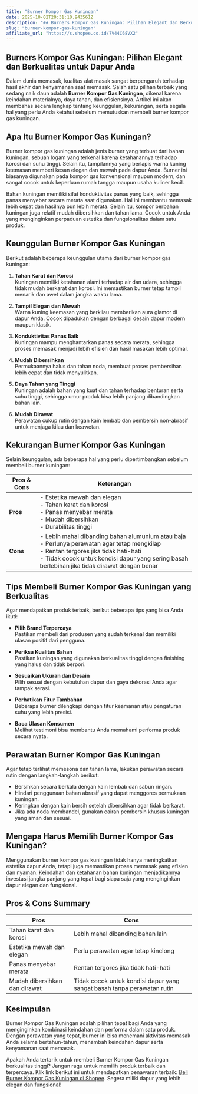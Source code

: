 ```yaml
---
title: "Burner Kompor Gas Kuningan"
date: 2025-10-02T20:31:10.943561Z
description: "## Burners Kompor Gas Kuningan: Pilihan Elegant dan Berkualitas untuk Dapur Anda..."
slug: "burner-kompor-gas-kuningan"
affiliate_url: "https://s.shopee.co.id/7V44C68VX2"
---
```

## Burners Kompor Gas Kuningan: Pilihan Elegant dan Berkualitas untuk Dapur Anda

Dalam dunia memasak, kualitas alat masak sangat berpengaruh terhadap hasil akhir dan kenyamanan saat memasak. Salah satu pilihan terbaik yang sedang naik daun adalah **Burner Kompor Gas Kuningan**, dikenal karena keindahan materialnya, daya tahan, dan efisiensinya. Artikel ini akan membahas secara lengkap tentang keunggulan, kekurangan, serta segala hal yang perlu Anda ketahui sebelum memutuskan membeli burner kompor gas kuningan.

## Apa Itu Burner Kompor Gas Kuningan?

Burner kompor gas kuningan adalah jenis burner yang terbuat dari bahan kuningan, sebuah logam yang terkenal karena ketahanannya terhadap korosi dan suhu tinggi. Selain itu, tampilannya yang berlapis warna kuning keemasan memberi kesan elegan dan mewah pada dapur Anda. Burner ini biasanya digunakan pada kompor gas konvensional maupun modern, dan sangat cocok untuk keperluan rumah tangga maupun usaha kuliner kecil.

Bahan kuningan memiliki sifat konduktivitas panas yang baik, sehingga panas menyebar secara merata saat digunakan. Hal ini membantu memasak lebih cepat dan hasilnya pun lebih merata. Selain itu, kompor berbahan kuningan juga relatif mudah dibersihkan dan tahan lama. Cocok untuk Anda yang menginginkan perpaduan estetika dan fungsionalitas dalam satu produk.

## Keunggulan Burner Kompor Gas Kuningan

Berikut adalah beberapa keunggulan utama dari burner kompor gas kuningan:

1. **Tahan Karat dan Korosi**  
Kuningan memiliki ketahanan alami terhadap air dan udara, sehingga tidak mudah berkarat dan korosi. Ini memastikan burner tetap tampil menarik dan awet dalam jangka waktu lama.

2. **Tampil Elegan dan Mewah**  
Warna kuning keemasan yang berkilau memberikan aura glamor di dapur Anda. Cocok dipadukan dengan berbagai desain dapur modern maupun klasik.

3. **Konduktivitas Panas Baik**  
Kuningan mampu menghantarkan panas secara merata, sehingga proses memasak menjadi lebih efisien dan hasil masakan lebih optimal.

4. **Mudah Dibersihkan**  
Permukaannya halus dan tahan noda, membuat proses pembersihan lebih cepat dan tidak menyulitkan.

5. **Daya Tahan yang Tinggi**  
Kuningan adalah bahan yang kuat dan tahan terhadap benturan serta suhu tinggi, sehingga umur produk bisa lebih panjang dibandingkan bahan lain.

6. **Mudah Dirawat**  
Perawatan cukup rutin dengan kain lembab dan pembersih non-abrasif untuk menjaga kilau dan keawetan.

## Kekurangan Burner Kompor Gas Kuningan

Selain keunggulan, ada beberapa hal yang perlu dipertimbangkan sebelum membeli burner kuningan:

| Pros & Cons | Keterangan |
|--------------|------------|
| **Pros** | - Estetika mewah dan elegan<br> - Tahan karat dan korosi<br> - Panas menyebar merata<br> - Mudah dibersihkan<br> - Durabilitas tinggi |
| **Cons** | - Lebih mahal dibanding bahan alumunium atau baja<br> - Perlunya perawatan agar tetap mengkilap<br> - Rentan tergores jika tidak hati-hati<br> - Tidak cocok untuk kondisi dapur yang sering basah berlebihan jika tidak dirawat dengan benar |

## Tips Membeli Burner Kompor Gas Kuningan yang Berkualitas

Agar mendapatkan produk terbaik, berikut beberapa tips yang bisa Anda ikuti:

- **Pilih Brand Terpercaya**  
Pastikan membeli dari produsen yang sudah terkenal dan memiliki ulasan positif dari pengguna.

- **Periksa Kualitas Bahan**  
Pastikan kuningan yang digunakan berkualitas tinggi dengan finishing yang halus dan tidak berpori.

- **Sesuaikan Ukuran dan Desain**  
Pilih sesuai dengan kebutuhan dapur dan gaya dekorasi Anda agar tampak serasi.

- **Perhatikan Fitur Tambahan**  
Beberapa burner dilengkapi dengan fitur keamanan atau pengaturan suhu yang lebih presisi.

- **Baca Ulasan Konsumen**  
Melihat testimoni bisa membantu Anda memahami performa produk secara nyata.

## Perawatan Burner Kompor Gas Kuningan

Agar tetap terlihat memesona dan tahan lama, lakukan perawatan secara rutin dengan langkah-langkah berikut:

- Bersihkan secara berkala dengan kain lembab dan sabun ringan.
- Hindari penggunaan bahan abrasif yang dapat menggores permukaan kuningan.
- Keringkan dengan kain bersih setelah dibersihkan agar tidak berkarat.
- Jika ada noda membandel, gunakan cairan pembersih khusus kuningan yang aman dan sesuai.

## Mengapa Harus Memilih Burner Kompor Gas Kuningan?

Menggunakan burner kompor gas kuningan tidak hanya meningkatkan estetika dapur Anda, tetapi juga memastikan proses memasak yang efisien dan nyaman. Keindahan dan ketahanan bahan kuningan menjadikannya investasi jangka panjang yang tepat bagi siapa saja yang menginginkan dapur elegan dan fungsional.

## Pros & Cons Summary

| Pros | Cons |
|---------|---------|
| Tahan karat dan korosi | Lebih mahal dibanding bahan lain |
| Estetika mewah dan elegan | Perlu perawatan agar tetap kinclong |
| Panas menyebar merata | Rentan tergores jika tidak hati-hati |
| Mudah dibersihkan dan dirawat | Tidak cocok untuk kondisi dapur yang sangat basah tanpa perawatan rutin |

## Kesimpulan

Burner Kompor Gas Kuningan adalah pilihan tepat bagi Anda yang menginginkan kombinasi keindahan dan performa dalam satu produk. Dengan perawatan yang tepat, burner ini bisa menemani aktivitas memasak Anda selama bertahun-tahun, menambah keindahan dapur serta kenyamanan saat memasak.

Apakah Anda tertarik untuk membeli Burner Kompor Gas Kuningan berkualitas tinggi? Jangan ragu untuk memilih produk terbaik dan terpercaya. Klik link berikut ini untuk mendapatkan penawaran terbaik: [Beli Burner Kompor Gas Kuningan di Shopee](https://s.shopee.co.id/7V44C68VX2). Segera miliki dapur yang lebih elegan dan fungsional!